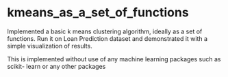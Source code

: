 # kmeans_as_a_set_of_functions
Implemented a basic k means clustering algorithm, ideally as a set of functions. Run it on Loan Prediction dataset and demonstrated it with a simple visualization of results.

This is implemented without use of any machine learning packages such as scikit- learn or any other packages
